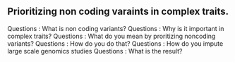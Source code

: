 ## Prioritizing non coding varaints in complex traits.

Questions : What is non coding variants?
Questions : Why is it important in complex traits?
Questions : What do you mean by proritizing noncoding variants?
Questions : How do you do that?
Questions : How do you impute large scale genomics studies
Questions : What is the result?
